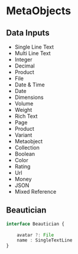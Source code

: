 
# MetaObjects


## Data Inputs

-   Single Line Text
-   Multi Line Text
-   Integer
-   Decimal
-   Product
-   File
-   Date & Time
-   Date
-   Dimensions
-   Volume
-   Weight
-   Rich Text
-   Page
-   Product
-   Variant
-   Metaobject
-   Collection
-   Boolean
-   Color
-   Rating
-   Url
-   Money
-   JSON
-   Mixed Reference


## Beautician

```ts
interface Beautician {
    
    avatar ?: File
    name : SingleTextLine
}
```